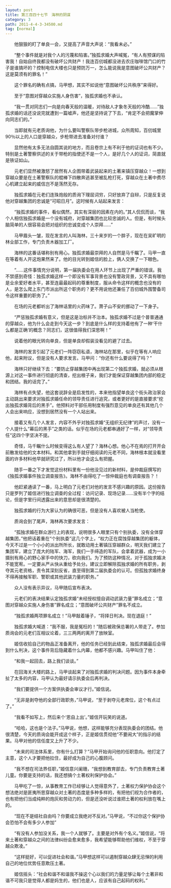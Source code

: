 ```yaml
---
layout: post
title: 第三百四十七节　海林的阴谋
category: 3
path: 2011-4-4-3-34500.md
tag: [normal]
---
```


　　他狠狠的盯了单良一会，又提高了声音大声说：“我看未必。”

　　“整个事件就是对我个人的污蔑和陷害。”独孤求婚大声喊冤，“有人有预谋的陷害我！自始自终我都没有破坏公共财产！我连百仞城都没进去农庄咖啡馆门口的竹子是谁搞坏的？控制电信大楼也只是预防万一，怎么能说我是意图破坏公共财产？这是莫须有的罪名！”

　　这个罪名的确有点搞，马甲想，其实不如说他“意图破坏公共秩序”来得好。

　　至于“意图对穿越众实施人身伤害”，独孤求婚也不承认。

　　“我一贯对同志们一向是向春天般的温暖，对待敌人才象冬天般的冷酷……”独孤求婚的话还没说完就遭到一篇嘘声，他还是坚持说了下去，“肯定不会把魔掌伸向同志们的。”

　　当即就有元老质询他，为什么要叫警察队带步枪进城，众所周知，百仞城里90％以上的人口是穿越众，步枪带进去准备对付谁？

　　显然他有太多无法自圆其说的地方，而且卷宗上有不利于他的证词也有不少。特别是土著警察供述的关于带枪的指使还不是一个人，是好几个人的证词，简直就是铁证如山。

　　元老们显然被激怒了居然有人企图带着武装起来的土著来镇压穿越众！一想到穿越众要是在土著警察队的棍棒下四散奔逃甚至被乱枪打死，穿越众在土著中费尽心机建立起来的威信岂不是荡然无存。

　　独孤求婚在元老们连珠炮般的质询下理屈词穷，只好放弃了自辩，只是反复说他对穿越集团的忠诚是“可昭日月”。这时候有人站起来发言：

　　“独孤求婚的事件，看似偶然，其实有深层的因素在内的。”其人侃侃而谈，“我个人相信独孤求婚是一个没有城府，对穿越集团也比较忠诚的人。但是，有时候头脑简单的人很容易会把对组织的忠诚变成个人崇拜……”

　　马甲眉头一皱，现在发言的人叫海林，三十来岁的一个胖子，现在在吴旷明的林业部工作，专门负责木器加工厂。

　　海林的这番话堪称别有用心。独孤求婚最崇拜的人自然是马千瞩了。马甲一直在等着有人开这炮果然来了。他的目光转到姬信的脸上，俩人交换了一下眼色。

　　“……这件事情充分说明，第一届执委会在用人环节上出现了严重的错误。我不禁感到奇怪：独孤求婚这样一个即没有军事背景也没有警政背景，又不具有哪怕是业余爱好者水平，甚至连最最起码的尊重制度，服从命令这样的概念也没有的人，是怎么爬上东门市派出所这个职务的？更不用说他还兼任了百仞城外围警备司令这样重要的职务了。”

　　在场的元老都听出了海林话里的火药味了。萧子山不安的挪动了一下身子。

　　“严惩独孤求婚有意义，但是这是治标并不治本。独孤求婚不过是个普普通通的穿越众，他为什么会走到今天这一步？到底是什么样的支持着他有了一种‘干什么都是正确’的概念？同志们，这很值得我们深思啊！”

　　说着他的眼光转向单良，但是单良却假装没看见的避了过去。

　　海林的发言引起了元老们一阵窃窃私语，海林站在那里，似乎在等有人响应他，起来附议，但是没有人要求发言。马甲问：“你还有什么要说得了吗？”

　　海林只好继续下去：“要防止穿越集团中再出现第二个独孤求婚，就必须从根源上对这一事件进行彻底的清查，挖出根子来，我们才能保证穿越集团内部的稳定和团结。我的话完了。”

　　海林有点失望，他这套说辞全是启发性的，本来他指望单良这个街头政治家会主动跳出来要求对独孤求婚任命的领导责任进行追究，或者更好的是直接要求“挖出独孤求婚背后的黑手”。他预料对干部任用制度有强烈意见的单良还有其他几个人会出来响应，没想到居然没有一个人站出来。

　　接着又有几个人发言，内容不外乎对独孤求婚“无组织无纪律”的声讨，没有一个人提什么“幕后的黑手”之类的话。似乎在场的元老都串通好了一样，对“领导责任“这四个字坚决不提。

　　奇怪，马千瞩什么时候变得这么有人望了？海林心想。他心不在焉的打开开会前散发给他的文本材料。和其他拿到手就仔细阅读的元老不同，海林根本就没看里面的许多材料他早就研究过了，所以他才会这么有把握。

　　随手一番之下才发觉这份材料里有一份他没见过的新材料，是仲裁庭撰写的《独孤求婚事件独立调查报告》。海林不由得吃了一惊仲裁庭也有调查报告？！

　　他赶紧通读了一番，马上明白了元老们对他的发言不感兴趣的原因。这份报告只是罗列了姬信进行独立调查的全过程：访问记录、现场记录……没有半个字的结论，但是字里行间透露出来的意思却是很清楚的。

　　独孤求婚的行为大家认为的确很可恶，但是没有人喜欢被人当枪使。

　　质询会到了尾声，海林再次要求发言：

　　“孤独求婚在群众游行上的表现，说明很多人眼里只有个别执委，没有全体穿越集团，”他把话着重在“个别执委”这几个字上，“权力正在腐蚀穿越集团的躯体，今天不过是一个小小的派出所所长，就敢动用土著镇压穿越群众，明天我们建立了集团军，建立了庞大的陆军、海军，我们一手缔造的军队，会拿着武器，成为一小摄别有用心的野心家手中的快刀，砍向我们。为了预防这种情况，对于孤独求婚决不能宽宥。一定要从严从快从重给予处分。建议立即解除孤独求婚的所有职务，剥夺其元老资格，责令其深刻反省，直至得到第二届执委会的认可。但孤独求婚终身不得再接触军职、警职或其他武装力量的职务。”

　　众人没有表示异议，马甲随后宣布表决。

　　元老们的表决结果认定独孤求婚“未经授权擅自调动武装力量”罪名成立；“意图对穿越众实施人身伤害”罪名成立；“意图破坏公共财产”罪名不成立。

　　“独孤求婚两项罪名成立！”马甲敲着锤子，“将择日判决。现在退庭！”

　　独孤求婚大喊道：“我不服，我是冤枉的！”随后被政保总署的人带走了。参加质询会的元老们互相议论着，三三两两的离开了放映室。

　　姬信收拾自己的物品正准备离开，他的任务已经到此结束，独孤求婚最后会得到什么判决，这个事件背后隐藏着什么内幕，他都不感兴趣。马甲叫住了他：

　　“和我一起回去，路上我们谈谈。”

　　在回海关大楼的路上，马甲谈起来了对独孤求婚的判决问题。因为事件本身牵扯了太多的内容，马甲认为最好请示执委会后再判决。

　　“我们要提供一个方案供执委会审议才行。”姬信说。

　　“无非是剥夺他的全部行政职务，”马甲说，“至于剥夺元老席位，这个有点过了。”

　　“我看不如写上，然后来个‘恩自上出’。”姬信开玩笑的说道。

　　“哈哈，这也是个法子。”马甲说，他想，这样能够充分表现执委会的团结。他很清楚，今天的质询会能开成这个样子，正是姬信贯彻他“不要闹大”的指示的结果。马甲对他的信任度又上升了不少。

　　“未来的司法体系里，你有什么打算？”马甲开始询问他的任职意向。他打定了主意，这个人才要把他拉住，最好成为自己的心腹顾问。

　　“我不想在司法界任职，”姬信意兴阑珊，“我想到教育部去，专门负责教育土著儿童。你要是支持的话，我还想搞个土著权利保护协会。”

　　马甲吃了一惊，从事教育工作已经够让人觉得意外了，土著权力保护协会这个想法绝对是匪夷所思穿越众对土著的态度是多种多样的，有把他们视为合作者的，也有把他们当成纯粹的炮灰和劳动力的，但是还没听说过谁把土著的权利放在嘴上的。

　　“现在不是结社自由吗？你要成立我绝对不反对。”马甲说，“不过你这个保护协会恐怕不会有多少人参加”

　　“有没有人参加没关系，我一个人就够了。主要是对外有个名义。”姬信说，“将来土著和穿越众之间的法律纠纷会愈来愈多，我希望能够帮助他们维权，不至于穿越众欺凌。”

　　“这样挺好，可以促进社会和谐。”马甲想这样可以遏制穿越众肆无忌惮的利用自己的地位优势任意欺压土著。

　　姬信摇头：“社会和谐不和谐我不操这个心以我们的力量足够让每个土著非和谐不可我只是觉得人都是妈生的，他们也是人，应该有自己起码的权利。”